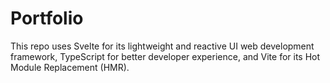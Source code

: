 # Portfolio

This repo uses Svelte for its lightweight and reactive UI web development framework, TypeScript for better developer experience, and Vite for its Hot Module Replacement (HMR). 